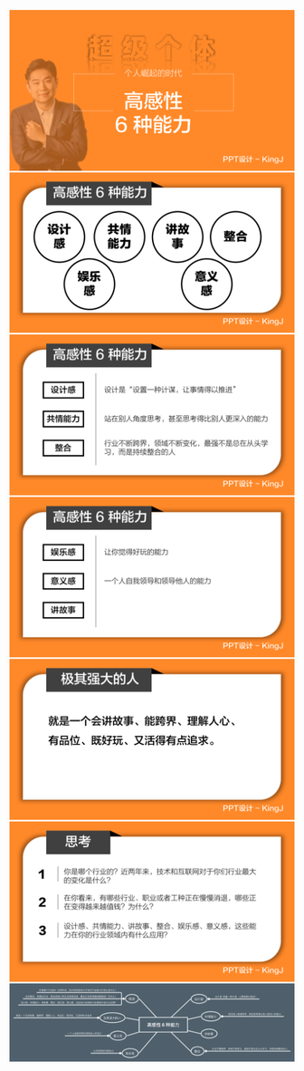 ![](幻灯片1.png)
![](幻灯片2.png)
![](幻灯片3.png)
![](幻灯片4.png)
![](幻灯片5.png)
![](幻灯片6.png)
![](高感性6种能力.png)